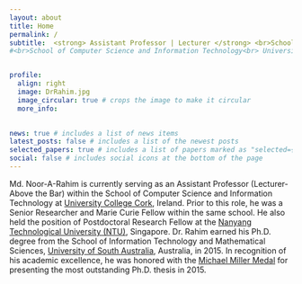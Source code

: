 ```yaml
---
layout: about
title: Home
permalink: /
subtitle:  <strong> Assistant Professor | Lecturer </strong> <br>School of CSIT | University College Cork
#<br>School of Computer Science and Information Technology<br> University College Cork, Ireland 


profile:
  align: right
  image: DrRahim.jpg
  image_circular: true # crops the image to make it circular
  more_info: 

    
news: true # includes a list of news items
latest_posts: false # includes a list of the newest posts
selected_papers: true # includes a list of papers marked as "selected={true}"
social: false # includes social icons at the bottom of the page
---
```


Md. Noor-A-Rahim  is currently serving as an Assistant Professor (Lecturer-Above the Bar) within the School of Computer Science and Information Technology at [University College Cork](https://www.ucc.ie/en/), Ireland. Prior to this role, he was a Senior Researcher and Marie Curie Fellow within the same school. He also held the position of Postdoctoral Research Fellow at the [Nanyang Technological University (NTU)](https://www.ntu.edu.sg/), Singapore. Dr. Rahim earned his Ph.D. degree from the School of Information Technology and Mathematical Sciences, [University of South Australia](https://www.unisa.edu.au/), Australia, in 2015. In recognition of his academic excellence, he was honored with the [Michael Miller Medal](https://i.unisa.edu.au/students/scholarships/prizes/research-and-innovation/) for presenting the most outstanding Ph.D. thesis in 2015. 

<!--Write your biography here. Tell the world about yourself. Link to your favorite [subreddit](http://reddit.com). You can put a picture in, too. The code is already in, just name your picture `prof_pic.jpg` and put it in the `img/` folder.

Put your address / P.O. box / other info right below your picture. You can also disable any of these elements by editing `profile` property of the YAML header of your `_pages/about.md`. Edit `_bibliography/papers.bib` and Jekyll will render your [publications page](/al-folio/publications/) automatically.

Link to your social media connections, too. This theme is set up to use [Font Awesome icons](https://fontawesome.com/) and [Academicons](https://jpswalsh.github.io/academicons/), like the ones below. Add your Facebook, Twitter, LinkedIn, Google Scholar, or just disable all of them. 

Dr. Noor-A-Rahim's research interests encompass a wide array of fields, including intelligent transportation systems, machine learning, Internet of Things, and signal processing. 

-->
